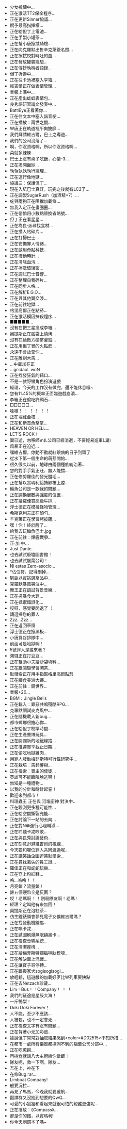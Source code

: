 - 少女祈禱中...
- 正在激活TT2保全程序...
- 正在更新Sinner協議...
- 賦予最高指揮權...
- 正在給但丁上電池...
- 正在手製小罐茶...
- 正在幫小唐擦拭騎槍...
- 正在向克羅默出售辛克萊簽名照...
- 正在擦拭校對時吐的血...
- 正在發放罐裝經驗...
- 正在傳抄執柄者語錄...
- 但丁折壽中...
- 正在往卡池裡塞入李箱...
- 維吉爾正在做表情管理...
- 業報上漲中...
- 正在產出蛙蛙表情包...
- 良秀語研習論文發表中...
- BattlEye正看著你...
- 正在往文本中塞入諧音梗...
- 正在播放：兩世之間...
- W唐正在軌道裡所向披靡...
- 我們拜請維吉爾，巴士之導遊...
- 我們的公司沒落了...
- 啊，你沒資格啊，所以你沒資格啊...
- 菜就多練練...
- 巴士上沒有桌子吃飯，心情-3...
- 正在揭開面紗...
- 執執執執執行經理...
- 正在運行像地獄...
- 協議三：保護但丁...
- 現在入坑巴士真好，玩完之後就有LC2了...
- 正在調製SugarRush（加酒精*7）...
- 蛇與兩狗正在阻擋加載條...
- 無我入定正在畫圈圈...
- 正在偷偷用小數點替換省略號...
- 但丁正在看星星...
- 正在為良·派尋找食材...
- 正在攢人格碎片...
- 正在打掃巴士...
- 正在安撫罪人情緒...
- 正在啟用奇點科技...
- 正在撥動時針...
- 正在清除血污...
- 正在擦洗玻璃窗...
- 正在調試巴士音響...
- 正在整理自我碎片...
- 正在同步人格...
- 正在解析E.G.O...
- 正在與其他翼交涉...
- 正在前往地獄...
- 格里高爾正在點菸...
- 正在激活模因抹殺程序...
- ■■■■■...
- 沒有在把三星換成李箱...
- 奧提斯正在腦袋上燒烤...
- 沒有在給敵方硬幣灌鉛...
- 正在用但丁冒的火點菸...
- 永遠不會放棄你...
- 正在雕刻木馬...
- ...中載加在正
- ...gnidaoL woN
- 正在找發狂氣的藉口...
- 不是一款野蠻角色扮演遊戲
- 經理，今天的工作沒有做完，還不能休息哦~
- 您有11.45%的概率正面臨遊戲崩潰...
- 李箱正在偷吃許願石...
- □□□□□...
- 哇嗷！ ！ ！ ！ ！ ！
- 正在埋藏金枝...
- 正在和斷首魚擊掌...
- HEAVEN OR HELL...
- LET'S ROCK！
- 翼已逝，勿移師\n(L公司已經消逝，不要輕易進軍L巢)
- 風暴正在迫近...
- 嘿維吉爾，你動不動就紅眼病的日子到頭了
- 從水下第一個生命的萌芽開始...
- 很久很久以前，地球由兩個種族統治著...
- 您的對手手氣正旺，無人能擋...
- 正在修剪羅佳的發光腿毛...
- 正在幫以實瑪利給捕鯨槍上膛...
- 鯿魚公司是一款我的問題...
- 正在調換層數與強度的位置...
- 正在給羅佳買高級牛排...
- 浮士德正在模擬怪物管理...
- 希斯克利夫正在顛勺...
- 辛克萊正在學習烤披薩...
- 嘿！你！終於醒了...
- 給我去玩鯿魚巴士.jpg
- 正在前往：煙霾戰爭...
- 正·加·中...
- Just Dante. 
- 也去試試廢墟圖書館！
- 也去試試腦葉公司！
- Ni estas Zero-asocio...
- *佔位符，記得刪掉...
- 馴鹿以實挑選祭品中...
- 克羅默暴風哭泣中...
- 舞王正在調試背景音樂...
- 正在搓暴食大罪...
- 正在抵禦錯誤化...
- 哎呀，感覺要閃退了（
- 請選擇您的罪人
- Zzz...Zzz...
- 正在返回車窗
- 浮士德正在擦黑板...
- 小唐買谷排隊中...
- 前面可是地獄啊！
- 5號罪人是誰來著？
- 鴻璐正在打豆豆...
- 正在幫助小夫給沙袋填料...
- 正在跟鴻璐學習沏茶...
- 默爾索正在用手指幫格里高爾點菸
- 正在餵食美洲大蠊...
- 正在前往：鏡世界...
- 業報+20...
- BGM：Jingle Bells
- 正在載入：罪惡共鳴殘酷RPG...
- 克羅默調試麥克風中...
- 正在隨機載入新bug...
- 都市蟑螂很擔心你...
- 正在給但丁校準時間...
- 正在生產賽博玩具...
- 正在開闢新的地鐵線路...
- 正在推遲賽季截止日期...
- 正在偷吃地獄雞肉...
- 用罪人發動梅菲斯特可行性研究中...
- 正在栽培：馬鈴薯樹...
- 正在檢索：賣主的使徒...
- 英雄可不能臨陣脫逃啊！
- 無知是一種禮物...
- 以我的分針和時針起誓！
- 歡迎來到都市！
- 料理蟲王 正在與 河壩廚神 對決中...
- 正在觀測更多種可能性...
- 正在給空間撕裂充能...
- 正在討論下一站的去向...
- 正在對N辛進行心理輔導...
- 正在聆聽卡戎哼歌...
- 正在與良秀討論藝術...
- 正在刻意迴避維吉爾的視線...
- 今天要和哪位罪人共同渡過呢...
- 正在講笑話企圖逗笑默爾索...
- 正在尋找丟失的員工證...
- 羅佳正在和蛇蛇玩樂...
- 正在穿上粉紅鞋...
- 咯…咯咯！ ！
- 月亮鎖？流量鎖！
- 誰五個硬幣全是反面？
- 哎！老瑪啊！ ！別殺隊友啊！老瑪！
- 經理？定叫他有來無回！
- 奧提斯正在泡紅茶...
- 仿生鐘錶頭會夢見電子女僕維吉爾嗎？
- 正在找發動機鑰匙...
- 正在哄卡戎...
- 正在試圖刷爆無限額黑卡...
- 正在檢查音響系統...
- 正在清潔座椅...
- 正在給梅菲斯特餵腦啡肽模塊...
- 正在解決車上混戰...
- 正在讓寶子哥停轉...
- 正在跟喪家犬sogisogisogi...
- 放輕鬆，這遊戲的加載好歹比W列車要快點
- 正在去Netzach珍藏...
- Lim！Bus！！Company！ ！ ！
- 我們的征途是星辰大海！
- 一斤鴨梨！
- Doki Doki Forever！
- 人不能，至少不應該…
- 人被殺，也不一定會死…
- 正在檢查文字有沒有問題...
- 正在背著小元加彩蛋...
- 據說但丁常常對抽取結果感到<color=#D02515>不知所措...
- 在都市一處所有儀器都探測不到的腦葉公司分部中...
- 正在吃蔥餅...
- 再挑食就讓八大主廚給你做飯！
- 隊友呢，救一下啊，隊友...
- 吾在上，神在下
- 在修Bug.rar...
- Limboat Company!
- 船要沉拉...
- 再見了馬馬，今晚我就要遠航...
- 翻譯群又沒抽到想要的QwQ...
- 可愛的小狐狸和看起來就很可怕的鯨誰更強呢...
- 正在播放：《Compass》...
- 都是你的錯，以實瑪利!
- 你今天刷鏡本了嗎~
